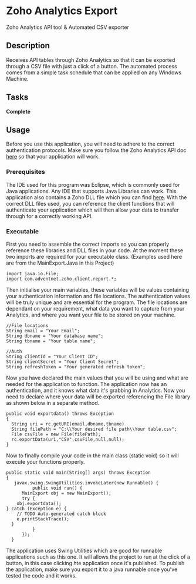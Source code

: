 # Zoho Analytics Export
Zoho Analytics API tool & Automated CSV exporter

## Description
Receives API tables through Zoho Analytics so that it can be exported through a CSV file with just a click of a button. The automated process comes from a simple task schedule that can be applied on any Windows Machine.

## Tasks
**Complete**

## Usage
Before you use this application, you will need to adhere to the correct authentication protocols. Make sure you follow the Zoho Analytics API doc [here](https://www.zoho.com/analytics/api/?java#oauth) so that your application will work. 

### Prerequisites
The IDE used for this program was Eclipse, which is commonly used for Java applications. Any IDE that supports Java Libraries can work. This application also contains a Zoho DLL file which you can find [here](https://www.zoho.com/analytics/api/?java#java-library). With the correct DLL files used, you can reference the client functions that will authenticate your application which will then allow your data to transfer through for a correctly working API.

### Executable
First you need to assemble the correct imports so you can properly reference these libraries and DLL files in your code. At the moment these two imports are required for your executable class. (Examples used here are from the MainExport.Java in this Project)
```
import java.io.File;
import com.adventnet.zoho.client.report.*;
```
Then initialise your main variables, these variables will be values containing your authentication information and file locations. The authentication values will be truly unique and are essential for the program. The file locations are dependant on your requirement, what data you want to capture from your Analytics, and where you want your file to be stored on your machine. 
```
//File locations
String email = "Your Email";
String dbname = "Your database name";
String tbname = "Your table name";

//Auth
String clientId = "Your Client ID";
String clientSecret = "Your Client Secret";
String refreshToken = "Your generated refresh token";
```
Now you have declared the main values that you will be using and what are needed for the application to function. The application now has an authentication, and it knows what data it's grabbing in Analytics. Now you need to declare where your data will be exported referencing the File library as shown below in a separate method. 
```
public void exportdata() throws Exception
{
  String uri = rc.getURI(email,dbname,tbname)
  String filePath = "C:\\Your desired file path\\Your table.csv";
  File csvFile = new File(filePath);
  rc.exportData(uri,"CSV",csvFile,null,null);
}
```
Now to finally compile your code in the main class (static void) so it will execute your functions properly. 
```
public static void main(String[] args) throws Exception
{
   javax.swing.SwingUtilities.invokeLater(new Runnable() {
          public void run() {
      MainExport obj = new MainExport();
      try {
	obj.exportdata();
} catch (Exception e) {
	// TODO Auto-generated catch block
	e.printStackTrace();
  }
          }
      });
  }
```
The application uses Swing Utilities which are good for runnable applications such as this one. It will allows the project to run at the click of a button, in this case clicking hte application once it's published. To publish the application, make sure you export it to a java runnable once you've tested the code and it works. 
